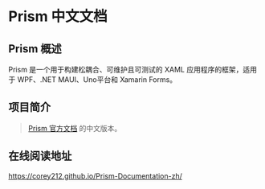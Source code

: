 # Prism 中文文档

## Prism 概述
Prism 是一个用于构建松耦合、可维护且可测试的 XAML 应用程序的框架，适用于 WPF、.NET MAUI、Uno平台和 Xamarin Forms。

## 项目简介
> [Prism 官方文档](https://docs.prismlibrary.com/docs/) 的中文版本。

## 在线阅读地址
https://corey212.github.io/Prism-Documentation-zh/